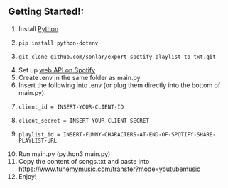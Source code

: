 ## Getting Started!:

1. Install [Python](https://www.python.org/downloads/)
2.     pip install python-dotenv
3.     git clone github.com/sonlar/export-spotify-playlist-to-txt.git
4. Set up [web API on Spotify](https://developer.spotify.com/documentation/web-api/tutorials/getting-started)
5. Create .env in the same folder as main.py
6. Insert the following into .env (or plug them directly into the bottom of main.py):
  1.     client_id = INSERT-YOUR-CLIENT-ID
  2.     client_secret = INSERT-YOUR-CLIENT-SECRET
  3.     playlist_id = INSERT-FUNNY-CHARACTERS-AT-END-OF-SPOTIFY-SHARE-PLAYLIST-URL
7. Run main.py (python3 main.py)
8. Copy the content of songs.txt and paste into https://www.tunemymusic.com/transfer?mode=youtubemusic
9. Enjoy!
